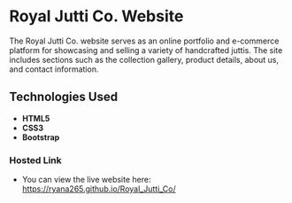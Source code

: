 # Royal Jutti Co. Website
The Royal Jutti Co. website serves as an online portfolio and e-commerce platform for showcasing and selling a variety of handcrafted juttis. The site includes sections such as the collection gallery, product details, about us, and contact information.
## Technologies Used

- **HTML5**
- **CSS3**
- **Bootstrap**

### Hosted Link
- You can view the live website here: https://ryana265.github.io/Royal_Jutti_Co/

